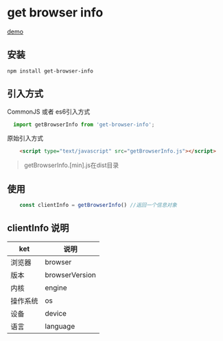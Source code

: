 # get browser info

[demo](https://uso.gitee.io/get-browser-info/)

## 安装
```
npm install get-browser-info
```

## 引入方式

CommonJS 或者 es6引入方式
```js
  import getBrowserInfo from 'get-browser-info';
```

原始引入方式
```html
    <script type="text/javascript" src="getBrowserInfo.js"></script>
```
> getBrowserInfo.[min].js在dist目录

## 使用
```js
    const clientInfo = getBrowserInfo() //返回一个信息对象
```
## clientInfo 说明

| ket | 说明 |
| --- | --- |
| 浏览器 |browser|
| 版本 |browserVersion|
| 内核 |engine|
| 操作系统 |os|
| 设备 |device|
| 语言 |language|
